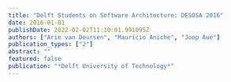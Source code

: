 ```yaml
---
title: "Delft Students on Software Architecture: DESOSA 2016"
date: 2016-01-01
publishDate: 2022-02-02T11:10:01.991095Z
authors: ["Arie van Deursen", "Maurı́cio Aniche", "Joop Aué"]
publication_types: ["2"]
abstract: ""
featured: false
publication: "*Delft University of Technology*"
---
```


